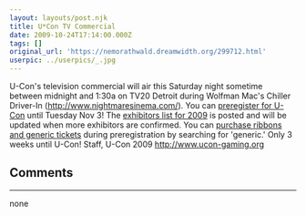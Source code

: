 ```yaml
---
layout: layouts/post.njk
title: U*Con TV Commercial
date: 2009-10-24T17:14:00.000Z
tags: []
original_url: 'https://nemorathwald.dreamwidth.org/299712.html'
userpic: ../userpics/_.jpg
---
```

U-Con's television commercial will air this Saturday night sometime between midnight and 1:30a on TV20 Detroit during Wolfman Mac's Chiller Driver-In (http://www.nightmaresinema.com/). You can [preregister for U-Con](http://www.ucon-gaming.org/events/register.php) until Tuesday Nov 3! The [exhibitors list for 2009](http://www.ucon-gaming.org/exhibitor/) is posted and will be updated when more exhibitors are confirmed. You can [purchase ribbons and generic tickets](http://www.ucon-gaming.org/events/db/search.php?s_game=generic) during preregistration by searching for 'generic.' Only 3 weeks until U-Con! Staff, U-Con 2009 http://www.ucon-gaming.org

## Comments

---

none
